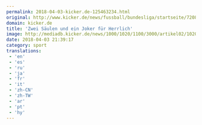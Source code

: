 ```yaml
---
permalink: 2018-04-03-kicker.de-125463234.html
original: http://www.kicker.de/news/fussball/bundesliga/startseite/720830/artikel_zwei-saeulen-und-ein-joker-fuer-herrlich.html#omrss
domain: kicker.de
title: 'Zwei Säulen und ein Joker für Herrlich'
image: http://mediadb.kicker.de/news/1000/1020/1100/3000/artikel02/1020839/560-1522790352.jpg
date: 2018-04-03 21:39:17
category: sport
translations: 
 - 'en'
 - 'es'
 - 'ru'
 - 'ja'
 - 'fr'
 - 'it'
 - 'zh-CN'
 - 'zh-TW'
 - 'ar'
 - 'pt'
 - 'hy'
---
```


